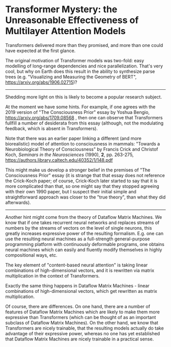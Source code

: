 # Transformer Mystery: the Unreasonable Effectiveness of Multilayer Attention Models

Transformers delivered more than they promised, and more than one could have expected at the first glance.

The original motivation of Transformer models was two-fold: easy modelling of long-range dependencies and
nice parallelization. That's very cool, but why on Earth does this result in the ability to synthesize
parse trees (e.g. "Visualizing and Measuring the Geometry of BERT", https://arxiv.org/abs/1906.02715)?

---

Shedding more light on this is likely to become a popular research subject.

At the moment we have some hints. For example, if one agrees with the 2019 version of 
"The Consciousness Prior" essay by Yoshua Bengio, https://arxiv.org/abs/1709.08568 , then one
can observe that Transformers fullfill a number of desiderata from this essay
(although, not the modulating feedback, which is absent in Transformers).

Note that there was an earlier paper linking a different (and more biorealistic) model of
attention to consciousness in mammals: "Towards a Neurobiological Theory of Consciousness" 
by Francis Crick and Christof Koch, _Seminars in the Neurosciences_ (1990), **2**, pp. 263-275, 
https://authors.library.caltech.edu/40352/1/148.pdf

This might make us develop a stronger belief in the premises of "The Consciousness Prior" essay
(it is strange that that essay does not reference the Crick-Koch paper; of course, Crick-Koch
later started to say that it is more complicated than that, so one might say that they stopped
agreeing with their own 1990 paper, but I suspect their initial
simple and straightforward approach was closer to the "true theory", than what they did afterwards).

---

Another hint might come from the theory of Dataflow Matrix Machines. We know that if one takes
recurrent neural networks and replaces streams of numbers by the streams of vectors on the level
of single neurons, this greatly increases expressive power of the resulting formalism. E.g. one can
use the resulting neural machines as a full-strength general-purpose programming platform with
continuously deformable programs, one obtains neural machines which can easily and fluently
modify themselves in highly compositional ways, etc.

The key element of "content-based neural attention" is taking linear combinations of high-dimensional
vectors, and it is rewritten via matrix multiplication in the context of Transformers.

Exactly the same thing happens in Dataflow Matrix Machines - linear combinations of high-dimensional
vectors, which get rewritten as matrix multiplication.

Of course, there are differences. On one hand, there are a number of features of Dataflow Matrix Machines
which are likely to make them more expressive than Transformers (which can be thought of as an important subclass
of Dataflow Matrix Machines). On the other hand, we know that Transformers are nicely trainable,
that the resulting models actually do take advantage of their expressive power, whereas no one has yet established
that Dataflow Matrix Machines are nicely trainable in a practical sense.
